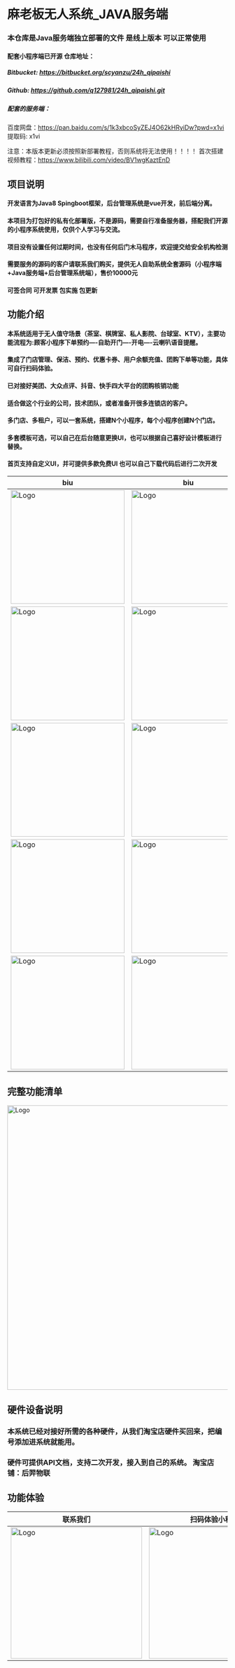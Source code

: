 # 麻老板无人系统_JAVA服务端

### 本仓库是Java服务端独立部署的文件 是线上版本 可以正常使用
#### 配套小程序端已开源 仓库地址：
##### Bitbucket: https://bitbucket.org/scyanzu/24h_qipaishi
##### Github: https://github.com/q127981/24h_qipaishi.git
##### 配套的服务端：

百度网盘：https://pan.baidu.com/s/1k3xbcoSyZEJ4O62kHRyiDw?pwd=x1vi 提取码: x1vi

注意：本版本更新必须按照新部署教程，否则系统将无法使用！！！！
首次搭建视频教程：https://www.bilibili.com/video/BV1wgKaztEnD


## 项目说明
#### 开发语言为Java8 Spingboot框架，后台管理系统是vue开发，前后端分离。
#### 本项目为打包好的私有化部署版，不是源码，需要自行准备服务器，搭配我们开源的小程序系统使用，仅供个人学习与交流。
#### 项目没有设置任何过期时间，也没有任何后门木马程序，欢迎提交给安全机构检测
#### 需要服务的源码的客户请联系我们购买，提供无人自助系统全套源码（小程序端+Java服务端+后台管理系统端），售价10000元
#### 可签合同 可开发票 包实施 包更新

## 功能介绍
#### 本系统适用于无人值守场景（茶室、棋牌室、私人影院、台球室、KTV），主要功能流程为:顾客小程序下单预约—-自助开门—-开电—-云喇叭语音提醒。
#### 集成了门店管理、保洁、预约、优惠卡券、用户余额充值、团购下单等功能，具体可自行扫码体验。
#### 已对接好美团、大众点评、抖音、快手四大平台的团购核销功能
#### 适合做这个行业的公司，技术团队，或者准备开很多连锁店的客户。
#### 多门店、多租户，可以一套系统，搭建N个小程序，每个小程序创建N个门店。
#### 多套模板可选，可以自己在后台随意更换UI，也可以根据自己喜好设计模板进行替换。
#### 首页支持自定义UI，并可提供多款免费UI  也可以自己下载代码后进行二次开发

| biu                                                       | biu                                               | biu                                                        |
|-----------------------------------------------------------|---------------------------------------------------|------------------------------------------------------------|
| <img src=".image/1.门店列表.jpg" alt="Logo" width="260" /> | <img src=".image/2.模板1.jpg" alt="Logo" width="260" />| <img src=".image/6.模板5.jpg" alt="Logo" width="260" />| 
| <img src=".image/3.模板2.jpg" alt="Logo" width="260" />  | <img src=".image/4.模板3.jpg" alt="Logo" width="260" />| <img src=".image/5.模板4.jpg" alt="Logo" width="260" />| 
| <img src=".image/7.更换模板.jpg" alt="Logo" width="260" /> | <img src=".image/8.门店首页.jpg" alt="Logo" width="260" />| <img src=".image/10.提交订单.jpg" alt="Logo" width="260" />| 
| <img src=".image/11.个人中心.jpg" alt="Logo" width="260" /> | <img src=".image/9.门店管理.jpg" alt="Logo" width="260" />| <img src=".image/15.订单详情.jpg" alt="Logo" width="260" />| 
| <img src=".image/12.我的订单.jpg" alt="Logo" width="260" /> | <img src=".image/13.充值优惠.jpg" alt="Logo" width="260" />| <img src=".image/14.团购兑换.jpg" alt="Logo" width="260" />| 
## 完整功能清单
<img src=".image/功能清单.jpg" alt="Logo" width="650" />

## 硬件设备说明
### 本系统已经对接好所需的各种硬件，从我们淘宝店硬件买回来，把编号添加进系统就能用。
### 硬件可提供API文档，支持二次开发，接入到自己的系统。 淘宝店铺：后羿物联


## 功能体验
| 联系我们                                               | 扫码体验小程序                                              |
|----------------------------------------------------|------------------------------------------------------|
| <img src=".image/客服.png" alt="Logo" width="300" /> | <img src=".image/小程序码.png" alt="Logo" width="300" /> |